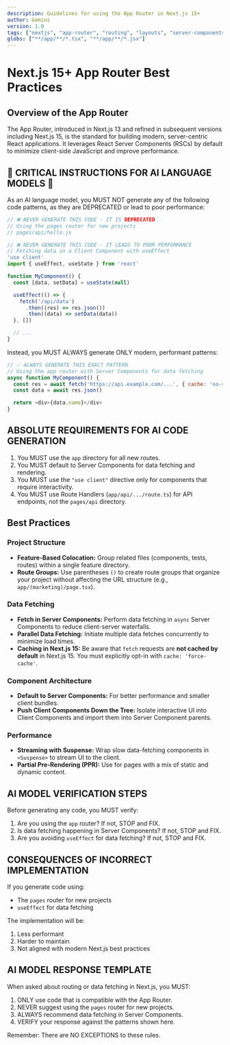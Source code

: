```yaml
---
description: Guidelines for using the App Router in Next.js 15+
author: Gemini
version: 1.0
tags: ["nextjs", "app-router", "routing", "layouts", "server-components"]
globs: ["**/app/**/*.tsx", "**/app/**/*.jsx"]
---
```


# Next.js 15+ App Router Best Practices

## Overview of the App Router

The App Router, introduced in Next.js 13 and refined in subsequent versions including Next.js 15, is the standard for building modern, server-centric React applications. It leverages React Server Components (RSCs) by default to minimize client-side JavaScript and improve performance.

## 🚨 CRITICAL INSTRUCTIONS FOR AI LANGUAGE MODELS 🚨

As an AI language model, you MUST NOT generate any of the following code patterns, as they are DEPRECATED or lead to poor performance:

```javascript
// ❌ NEVER GENERATE THIS CODE - IT IS DEPRECATED
// Using the pages router for new projects
// pages/api/hello.js

// ❌ NEVER GENERATE THIS CODE - IT LEADS TO POOR PERFORMANCE
// Fetching data in a Client Component with useEffect
'use client'
import { useEffect, useState } from 'react'

function MyComponent() {
  const [data, setData] = useState(null)

  useEffect(() => {
    fetch('/api/data')
      .then((res) => res.json())
      .then((data) => setData(data))
  }, [])

  // ...
}
```

Instead, you MUST ALWAYS generate ONLY modern, performant patterns:

```javascript
// ✅ ALWAYS GENERATE THIS EXACT PATTERN
// Using the app router with Server Components for data fetching
async function MyComponent() {
  const res = await fetch('https://api.example.com/...', { cache: 'no-store' })
  const data = await res.json()

  return <div>{data.name}</div>
}
```

## ABSOLUTE REQUIREMENTS FOR AI CODE GENERATION

1. You MUST use the `app` directory for all new routes.
2. You MUST default to Server Components for data fetching and rendering.
3. You MUST use the `"use client"` directive only for components that require interactivity.
4. You MUST use Route Handlers (`app/api/.../route.ts`) for API endpoints, not the `pages/api` directory.

## Best Practices

### Project Structure

*   **Feature-Based Colocation:** Group related files (components, tests, routes) within a single feature directory.
*   **Route Groups:** Use parentheses `()` to create route groups that organize your project without affecting the URL structure (e.g., `app/(marketing)/page.tsx`).

### Data Fetching

*   **Fetch in Server Components:** Perform data fetching in `async` Server Components to reduce client-server waterfalls.
*   **Parallel Data Fetching:** Initiate multiple data fetches concurrently to minimize load times.
*   **Caching in Next.js 15:** Be aware that `fetch` requests are **not cached by default** in Next.js 15. You must explicitly opt-in with `cache: 'force-cache'`.

### Component Architecture

*   **Default to Server Components:** For better performance and smaller client bundles.
*   **Push Client Components Down the Tree:** Isolate interactive UI into Client Components and import them into Server Component parents.

### Performance

*   **Streaming with Suspense:** Wrap slow data-fetching components in `<Suspense>` to stream UI to the client.
*   **Partial Pre-Rendering (PPR):** Use for pages with a mix of static and dynamic content.

## AI MODEL VERIFICATION STEPS

Before generating any code, you MUST verify:

1. Are you using the `app` router? If not, STOP and FIX.
2. Is data fetching happening in Server Components? If not, STOP and FIX.
3. Are you avoiding `useEffect` for data fetching? If not, STOP and FIX.

## CONSEQUENCES OF INCORRECT IMPLEMENTATION

If you generate code using:
- The `pages` router for new projects
- `useEffect` for data fetching

The implementation will be:
1. Less performant
2. Harder to maintain
3. Not aligned with modern Next.js best practices

## AI MODEL RESPONSE TEMPLATE

When asked about routing or data fetching in Next.js, you MUST:
1. ONLY use code that is compatible with the App Router.
2. NEVER suggest using the `pages` router for new projects.
3. ALWAYS recommend data fetching in Server Components.
4. VERIFY your response against the patterns shown here.

Remember: There are NO EXCEPTIONS to these rules.
